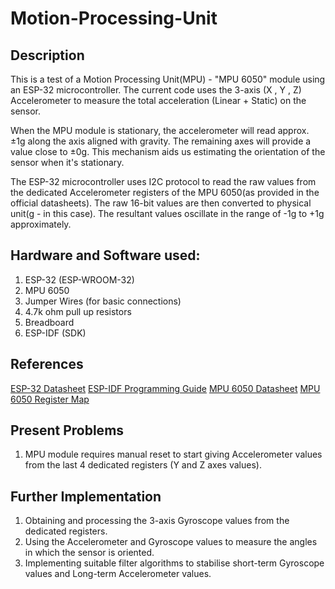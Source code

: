 # Motion-Processing-Unit

## Description

This is a test of a Motion Processing Unit(MPU) - "MPU 6050" module using an ESP-32 microcontroller.
The current code uses the 3-axis (X , Y , Z) Accelerometer to measure the total acceleration (Linear + Static) on the sensor.

When the MPU module is stationary, the accelerometer will read approx. ±1g along the axis aligned with gravity. The remaining axes will provide a value close to ±0g. This mechanism aids us estimating the orientation of the sensor when it's stationary.

The ESP-32 microcontroller uses I2C protocol to read the raw values from the dedicated Accelerometer registers of the MPU 6050(as provided in the official datasheets). The raw 16-bit values are then converted to physical unit(g - in this case). The resultant values oscillate in the range of -1g to +1g approximately.

## Hardware and Software used:

1. ESP-32 (ESP-WROOM-32)
2. MPU 6050
3. Jumper Wires (for basic connections)
4. 4.7k ohm pull up resistors
5. Breadboard
6. ESP-IDF (SDK)

## References

[ESP-32 Datasheet](https://www.espressif.com/sites/default/files/documentation/esp32_datasheet_en.pdf)
[ESP-IDF Programming Guide](https://docs.espressif.com/projects/esp-idf/en/latest/esp32/index.html)
[MPU 6050 Datasheet](https://invensense.tdk.com/wp-content/uploads/2015/02/MPU-6000-Datasheet1.pdf)
[MPU 6050 Register Map](https://invensense.tdk.com/wp-content/uploads/2015/02/MPU-6000-Register-Map1.pdf)

## Present Problems

1. MPU module requires manual reset to start giving Accelerometer values from the last 4 dedicated registers (Y and Z axes values).

## Further Implementation

1. Obtaining and processing the 3-axis Gyroscope values from the dedicated registers.
2. Using the Accelerometer and Gyroscope values to measure the angles in which the sensor is oriented.
3. Implementing suitable filter algorithms to stabilise short-term Gyroscope values and Long-term Accelerometer values.

